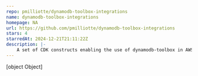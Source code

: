 ```yaml
---
repo: pmilliotte/dynamodb-toolbox-integrations
name: dynamodb-toolbox-integrations
homepage: NA
url: https://github.com/pmilliotte/dynamodb-toolbox-integrations
stars: 4
starredAt: 2024-12-21T21:11:22Z
description: |-
    A set of CDK constructs enabling the use of dynamodb-toolbox in AWS direct integrations between Step Functions and Dynamodb
---
```


[object Object]
